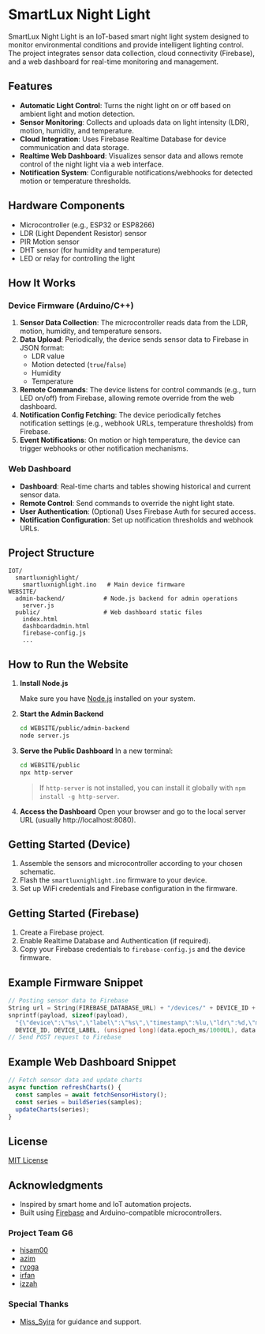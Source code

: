 # SmartLux Night Light

SmartLux Night Light is an IoT-based smart night light system designed to monitor environmental conditions and provide intelligent lighting control. The project integrates sensor data collection, cloud connectivity (Firebase), and a web dashboard for real-time monitoring and management.

## Features

- **Automatic Light Control**: Turns the night light on or off based on ambient light and motion detection.
- **Sensor Monitoring**: Collects and uploads data on light intensity (LDR), motion, humidity, and temperature.
- **Cloud Integration**: Uses Firebase Realtime Database for device communication and data storage.
- **Realtime Web Dashboard**: Visualizes sensor data and allows remote control of the night light via a web interface.
- **Notification System**: Configurable notifications/webhooks for detected motion or temperature thresholds.

## Hardware Components

- Microcontroller (e.g., ESP32 or ESP8266)
- LDR (Light Dependent Resistor) sensor
- PIR Motion sensor
- DHT sensor (for humidity and temperature)
- LED or relay for controlling the light

## How It Works

### Device Firmware (Arduino/C++)

1. **Sensor Data Collection**: The microcontroller reads data from the LDR, motion, humidity, and temperature sensors.
2. **Data Upload**: Periodically, the device sends sensor data to Firebase in JSON format:
    - LDR value
    - Motion detected (`true`/`false`)
    - Humidity
    - Temperature
3. **Remote Commands**: The device listens for control commands (e.g., turn LED on/off) from Firebase, allowing remote override from the web dashboard.
4. **Notification Config Fetching**: The device periodically fetches notification settings (e.g., webhook URLs, temperature thresholds) from Firebase.
5. **Event Notifications**: On motion or high temperature, the device can trigger webhooks or other notification mechanisms.

### Web Dashboard

- **Dashboard**: Real-time charts and tables showing historical and current sensor data.
- **Remote Control**: Send commands to override the night light state.
- **User Authentication**: (Optional) Uses Firebase Auth for secured access.
- **Notification Configuration**: Set up notification thresholds and webhook URLs.

## Project Structure

```
IOT/
  smartluxnighlight/
    smartluxnighlight.ino   # Main device firmware
WEBSITE/
  admin-backend/           # Node.js backend for admin operations
    server.js
  public/                  # Web dashboard static files
    index.html
    dashboardadmin.html
    firebase-config.js
    ...
```

## How to Run the Website

1. **Install Node.js**

   Make sure you have [Node.js](https://nodejs.org/) installed on your system.

2. **Start the Admin Backend**
   ```sh
   cd WEBSITE/public/admin-backend
   node server.js
   ```

3. **Serve the Public Dashboard**
   In a new terminal:
   ```sh
   cd WEBSITE/public
   npx http-server
   ```
   > If `http-server` is not installed, you can install it globally with `npm install -g http-server`.

4. **Access the Dashboard**
   Open your browser and go to the local server URL (usually http://localhost:8080).

## Getting Started (Device)

1. Assemble the sensors and microcontroller according to your chosen schematic.
2. Flash the `smartluxnighlight.ino` firmware to your device.
3. Set up WiFi credentials and Firebase configuration in the firmware.

## Getting Started (Firebase)

1. Create a Firebase project.
2. Enable Realtime Database and Authentication (if required).
3. Copy your Firebase credentials to `firebase-config.js` and the device firmware.

## Example Firmware Snippet

```c++
// Posting sensor data to Firebase
String url = String(FIREBASE_DATABASE_URL) + "/devices/" + DEVICE_ID + "/sensors.json";
snprintf(payload, sizeof(payload),
  "{\"device\":\"%s\",\"label\":\"%s\",\"timestamp\":%lu,\"ldr\":%d,\"motion\":%s,\"humidity\":%.2f,\"temperature\":%.2f}",
  DEVICE_ID, DEVICE_LABEL, (unsigned long)(data.epoch_ms/1000UL), data.ldr, data.motion ? "true" : "false", data.humidity, data.temperature);
// Send POST request to Firebase
```

## Example Web Dashboard Snippet

```javascript
// Fetch sensor data and update charts
async function refreshCharts() {
  const samples = await fetchSensorHistory();
  const series = buildSeries(samples);
  updateCharts(series);
}
```

## License

[MIT License](LICENSE)

## Acknowledgments

- Inspired by smart home and IoT automation projects.
- Built using [Firebase](https://firebase.google.com/) and Arduino-compatible microcontrollers.

### Project Team G6

- [hisam00](https://github.com/hisam00)
- [azim](https://github.com/azimkhan05)
- [ryoga](https://github.com/RyogaF22)
- [irfan](https://github.com/RAKABA379)
- [izzah](https://github.com/ZaxleX1)

### Special Thanks

- [Miss_Syira](https://github.com/syiraazhari) for guidance and support.
